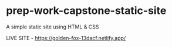 # prep-work-capstone-static-site
A simple static site using HTML &amp; CSS

LIVE SITE - https://golden-fox-13dacf.netlify.app/
